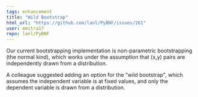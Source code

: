 ```yaml
---
tags: enhancement
title: "Wild Bootstrap"
html_url: "https://github.com/lanl/PyBNF/issues/261"
user: emitra17
repo: lanl/PyBNF
---
```


Our current bootstrapping implementation is non-parametric bootstrapping (the normal kind), which works under the assumption that (x,y) pairs are independently drawn from a distribution. 

A colleague suggested adding an option for the "wild bootstrap", which assumes the independent variable is at fixed values, and only the dependent variable is drawn from a distribution. 